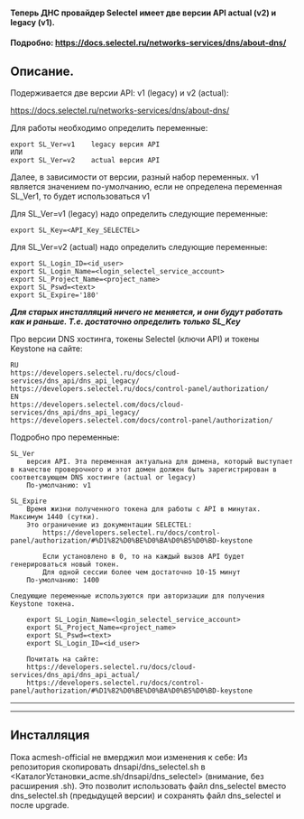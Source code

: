 #### Теперь ДНС провайдер Selectel имеет две версии API actual (v2) и legacy (v1).
#### Подробно: https://docs.selectel.ru/networks-services/dns/about-dns/

Описание.
---
Подерживается две версии API: v1 (legacy) и v2 (actual):

https://docs.selectel.ru/networks-services/dns/about-dns/

Для работы необходимо определить переменные:

    export SL_Ver=v1    legacy версия API
    ИЛИ
    export SL_Ver=v2    actual версия API

Далее, в зависимости от версии, разный набор переменных.
v1 является значением по-умолчанию, если не определена переменная SL_Ver1, то будет использоваться v1

Для SL_Ver=v1 (legacy) надо определить следующие переменные:

    export SL_Key=<API_Key_SELECTEL>
    
Для SL_Ver=v2 (actual) надо определить следующие переменные:

    export SL_Login_ID=<id_user>
    export SL_Login_Name=<login_selectel_service_account>
    export SL_Project_Name=<project_name>
    export SL_Pswd=<text>
    export SL_Expire='180'

__*Для старых инсталляций ничего не меняется, и они будут работать как и раньше. Т.е. достаточно определить только SL_Key*__

Про версии DNS хостинга, токены Selectel (ключи API) и токены Keystone на сайте:

    RU
    https://developers.selectel.ru/docs/cloud-services/dns_api/dns_api_legacy/
    https://developers.selectel.ru/docs/control-panel/authorization/
    EN
    https://developers.selectel.com/docs/cloud-services/dns_api/dns_api_legacy/
    https://developers.selectel.com/docs/control-panel/authorization/


Подробно про переменные:

    SL_Ver
        версия API. Эта переменная актуальна для домена, который выступает в качестве проверочного и этот домен должен быть зарегистрирован в соответсвующем DNS хостинге (actual or legacy)
        По-умолчанию: v1

    SL_Expire
        Время жизни полученного токена для работы с API в минутах. Максимум 1440 (сутки).
        Это ограничение из документации SELECTEL:
            https://developers.selectel.ru/docs/control-panel/authorization/#%D1%82%D0%BE%D0%BA%D0%B5%D0%BD-keystone

            Если установлено в 0, то на каждый вызов API будет генерироваться новый токен.
            Для одной сессии более чем достаточно 10-15 минут
        По-умолчанию: 1400

    Следующие переменные используются при авторизации для получения Keystone токена.
        
        export SL_Login_Name=<login_selectel_service_account>
        export SL_Project_Name=<project_name>
        export SL_Pswd=<text>
        export SL_Login_ID=<id_user>

        Почитать на сайте:
        https://developers.selectel.ru/docs/cloud-services/dns_api/dns_api_actual/
        https://developers.selectel.ru/docs/control-panel/authorization/#%D1%82%D0%BE%D0%BA%D0%B5%D0%BD-keystone
_______________________________
_______________________________
## Инсталляция
Пока acmesh-official не вмерджил мои изменения к себе:
Из репозитория скопировать dnsapi/dns_selectel.sh в <КаталогУстановки_acme.sh/dnsapi/dns_selectel> (внимание, без расширения .sh). Это позволит использовать файл dns_selectel вместо dns_selectel.sh (предыдущей версии) и сохранять файл dns_selectel и после upgrade.
